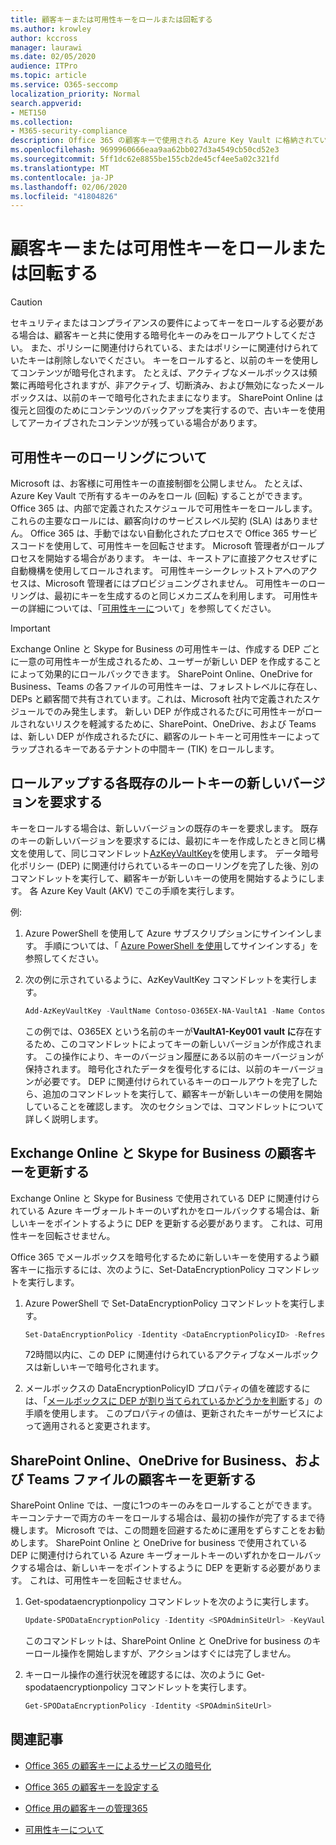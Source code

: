 ```yaml
---
title: 顧客キーまたは可用性キーをロールまたは回転する
ms.author: krowley
author: kccross
manager: laurawi
ms.date: 02/05/2020
audience: ITPro
ms.topic: article
ms.service: O365-seccomp
localization_priority: Normal
search.appverid:
- MET150
ms.collection:
- M365-security-compliance
description: Office 365 の顧客キーで使用される Azure Key Vault に格納されている顧客のルートキーをロールする方法について説明します。 サービスには、Exchange Online、Skype for Business、SharePoint Online、OneDrive for Business、Teams の各ファイルが含まれます。
ms.openlocfilehash: 9699960666eaa9aa62bb027d3a4549cb50cd52e3
ms.sourcegitcommit: 5ff1dc62e8855be155cb2de45cf4ee5a02c321fd
ms.translationtype: MT
ms.contentlocale: ja-JP
ms.lasthandoff: 02/06/2020
ms.locfileid: "41804826"
---
```

# <a name="roll-or-rotate-a-customer-key-or-an-availability-key"></a>顧客キーまたは可用性キーをロールまたは回転する

> [!CAUTION]
> セキュリティまたはコンプライアンスの要件によってキーをロールする必要がある場合は、顧客キーと共に使用する暗号化キーのみをロールアウトしてください。 また、ポリシーに関連付けられている、またはポリシーに関連付けられていたキーは削除しないでください。 キーをロールすると、以前のキーを使用してコンテンツが暗号化されます。 たとえば、アクティブなメールボックスは頻繁に再暗号化されますが、非アクティブ、切断済み、および無効になったメールボックスは、以前のキーで暗号化されたままになります。 SharePoint Online は復元と回復のためにコンテンツのバックアップを実行するので、古いキーを使用してアーカイブされたコンテンツが残っている場合があります。

## <a name="about-rolling-the-availability-key"></a>可用性キーのローリングについて

Microsoft は、お客様に可用性キーの直接制御を公開しません。 たとえば、Azure Key Vault で所有するキーのみをロール (回転) することができます。 Office 365 は、内部で定義されたスケジュールで可用性キーをロールします。 これらの主要なロールには、顧客向けのサービスレベル契約 (SLA) はありません。 Office 365 は、手動ではない自動化されたプロセスで Office 365 サービスコードを使用して、可用性キーを回転させます。 Microsoft 管理者がロールプロセスを開始する場合があります。 キーは、キーストアに直接アクセスせずに自動機構を使用してロールされます。 可用性キーシークレットストアへのアクセスは、Microsoft 管理者にはプロビジョニングされません。 可用性キーのローリングは、最初にキーを生成するのと同じメカニズムを利用します。 可用性キーの詳細については、「[可用性キーに](customer-key-availability-key-understand.md)ついて」を参照してください。

> [!IMPORTANT]
> Exchange Online と Skype for Business の可用性キーは、作成する DEP ごとに一意の可用性キーが生成されるため、ユーザーが新しい DEP を作成することによって効果的にロールバックできます。 SharePoint Online、OneDrive for Business、Teams の各ファイルの可用性キーは、フォレストレベルに存在し、DEPs と顧客間で共有されています。これは、Microsoft 社内で定義されたスケジュールでのみ発生します。 新しい DEP が作成されるたびに可用性キーがロールされないリスクを軽減するために、SharePoint、OneDrive、および Teams は、新しい DEP が作成されるたびに、顧客のルートキーと可用性キーによってラップされるキーであるテナントの中間キー (TIK) をロールします。

## <a name="request-a-new-version-of-each-existing-root-key-you-want-to-roll"></a>ロールアップする各既存のルートキーの新しいバージョンを要求する

キーをロールする場合は、新しいバージョンの既存のキーを要求します。 既存のキーの新しいバージョンを要求するには、最初にキーを作成したときと同じ構文を使用して、同じコマンドレット[AzKeyVaultKey](https://docs.microsoft.com/powershell/module/az.keyvault/add-azkeyvaultkey)を使用します。 データ暗号化ポリシー (DEP) に関連付けられているキーのローリングを完了した後、別のコマンドレットを実行して、顧客キーが新しいキーの使用を開始するようにします。 各 Azure Key Vault (AKV) でこの手順を実行します。

例:

1. Azure PowerShell を使用して Azure サブスクリプションにサインインします。 手順については、「 [Azure PowerShell を使用](https://docs.microsoft.com/powershell/azure/authenticate-azureps)してサインインする」を参照してください。

2. 次の例に示されているように、AzKeyVaultKey コマンドレットを実行します。

   ```powershell
   Add-AzKeyVaultKey -VaultName Contoso-O365EX-NA-VaultA1 -Name Contoso-O365EX-NA-VaultA1-Key001 -Destination HSM -KeyOps @('wrapKey','unwrapKey') -NotBefore (Get-Date -Date "12/27/2016 12:01 AM")
   ```

   この例では、O365EX という名前のキーが**VaultA1-Key001** **vault に**存在するため、このコマンドレットによってキーの新しいバージョンが作成されます。 この操作により、キーのバージョン履歴にある以前のキーバージョンが保持されます。 暗号化されたデータを復号化するには、以前のキーバージョンが必要です。 DEP に関連付けられているキーのロールアウトを完了したら、追加のコマンドレットを実行して、顧客キーが新しいキーの使用を開始していることを確認します。 次のセクションでは、コマンドレットについて詳しく説明します。
  
## <a name="update-the-customer-key-for-exchange-online-and-skype-for-business"></a>Exchange Online と Skype for Business の顧客キーを更新する

Exchange Online と Skype for Business で使用されている DEP に関連付けられている Azure キーヴォールトキーのいずれかをロールバックする場合は、新しいキーをポイントするように DEP を更新する必要があります。 これは、可用性キーを回転させません。

Office 365 でメールボックスを暗号化するために新しいキーを使用するよう顧客キーに指示するには、次のように、Set-DataEncryptionPolicy コマンドレットを実行します。

1. Azure PowerShell で Set-DataEncryptionPolicy コマンドレットを実行します。
  
   ```powershell
   Set-DataEncryptionPolicy -Identity <DataEncryptionPolicyID> -Refresh
   ```

   72時間以内に、この DEP に関連付けられているアクティブなメールボックスは新しいキーで暗号化されます。

2. メールボックスの DataEncryptionPolicyID プロパティの値を確認するには、「[メールボックスに DEP が割り当てられているかどうかを判断](customer-key-manage.md#determine-the-dep-assigned-to-a-mailbox)する」の手順を使用します。 このプロパティの値は、更新されたキーがサービスによって適用されると変更されます。
  
## <a name="update-the-customer-key-for-sharepointonlineonedriveforbusinessandteamsfiles"></a>SharePoint Online、OneDrive for Business、および Teams ファイルの顧客キーを更新する

SharePoint Online では、一度に1つのキーのみをロールすることができます。 キーコンテナーで両方のキーをロールする場合は、最初の操作が完了するまで待機します。 Microsoft では、この問題を回避するために運用をずらすことをお勧めします。 SharePoint Online と OneDrive for business で使用されている DEP に関連付けられている Azure キーヴォールトキーのいずれかをロールバックする場合は、新しいキーをポイントするように DEP を更新する必要があります。 これは、可用性キーを回転させません。

1. Get-spodataencryptionpolicy コマンドレットを次のように実行します。
  
   ```powershell
   Update-SPODataEncryptionPolicy -Identity <SPOAdminSiteUrl> -KeyVaultName <ReplacementKeyVaultName> -KeyName <ReplacementKeyName> -KeyVersion <ReplacementKeyVersion> -KeyType <Primary | Secondary>
   ```

   このコマンドレットは、SharePoint Online と OneDrive for business のキーロール操作を開始しますが、アクションはすぐには完了しません。

2. キーロール操作の進行状況を確認するには、次のように Get-spodataencryptionpolicy コマンドレットを実行します。

   ```powershell
   Get-SPODataEncryptionPolicy -Identity <SPOAdminSiteUrl>
   ```

## <a name="related-articles"></a>関連記事

- [Office 365 の顧客キーによるサービスの暗号化](customer-key-overview.md)

- [Office 365 の顧客キーを設定する](customer-key-set-up.md)

- [Office 用の顧客キーの管理365](customer-key-manage.md)

- [可用性キーについて](customer-key-availability-key-understand.md)
